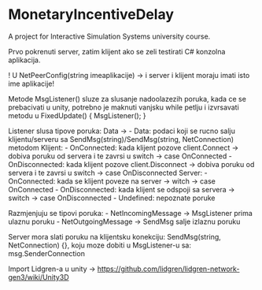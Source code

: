# MonetaryIncentiveDelay
A project for Interactive Simulation Systems university course.

Prvo pokrenuti server, zatim klijent ako se zeli testirati C# konzolna aplikacija.

! U NetPeerConfig(string imeaplikacije) -> i server i klijent moraju imati isto ime aplikacije! 

Metode MsgListener() sluze za slusanje nadoolazezih poruka, kada ce se prebacivati u unity,
potrebno je maknuti vanjsku while petlju i izvrsavati metodu u FixedUpdate() { MsgListener(); }

Listener slusa tipove poruka: Data -> 
	- Data: podaci koji se rucno salju klijentu/serveru sa SendMsg(string)/SendMsg(string, NetConnection) metodom
	Klijent: 
		- OnConnected: kada klijent pozove client.Connect -> dobiva poruku od servera i te zavrsi u switch -> case OnConnected
		- OnDisconnected: kada klijent pozove client.Disconnect -> dobiva poruku od servera i te zavrsi u switch -> case OnDisconnected
	Server: 
		- OnConnected: kada se klijent poveze na server -> witch -> case OnConnected
		- OnDisconnected: kada klijent se odspoji sa servera -> switch -> case OnDisconnected
	- Undefined: nepoznate poruke
	
Razmjenjuju se tipovi poruka: 
	- NetIncomingMessage -> MsgListener prima ulaznu poruku
	- NetOutgoingMessage -> SendMsg salje izlaznu poruku

Server mora slati poruku na klijentsku konekciju: SendMsg(string, NetConnection) {}, koju moze dobiti u MsgListener-u sa: msg.SenderConnection	
	
Import Lidgren-a u unity -> https://github.com/lidgren/lidgren-network-gen3/wiki/Unity3D
